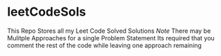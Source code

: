 # leetCodeSols
This Repo Stores all my Leet Code Solved Solutions
*Note* There may be Mulitple Approaches for a single Problem Statement Its required that you comment the rest of the code while leaving one approach remaining
